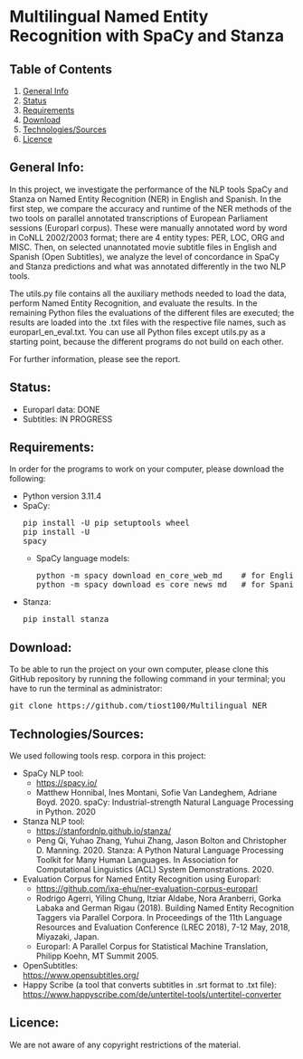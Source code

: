# Multilingual Named Entity Recognition with SpaCy and Stanza

## Table of Contents
1. [General Info](#general-info)
2. [Status](#status)
3. [Requirements](#requirements)
4. [Download](#download)
5. [Technologies/Sources](#technologiessources)
6. [Licence](#licence)

## General Info:
In this project, we investigate the performance of the NLP tools SpaCy and Stanza on Named Entity Recognition (NER) in English and Spanish. In the first step, we compare the accuracy and runtime of the NER methods of the two tools on parallel annotated transcriptions of European Parliament sessions (Europarl corpus). These were manually annotated word by word in CoNLL 2002/2003 format; there are 4 entity types: PER, LOC, ORG and MISC. Then, on selected unannotated movie subtitle files in English and Spanish (Open Subtitles), we analyze the level of concordance in SpaCy and Stanza predictions and what was annotated differently in the two NLP tools.

The utils.py file contains all the auxiliary methods needed to load the data, perform Named Entity Recognition, and evaluate the results. In the remaining Python files the evaluations of the different files are executed; the results are loaded into the .txt files with the respective file names, such as europarl_en_eval.txt. You can use all Python files except utils.py as a starting point, because the different programs do not build on each other.

For further information, please see the report.

## Status:
- Europarl data: DONE
- Subtitles: IN PROGRESS

## Requirements:
In order for the programs to work on your computer, please download the following:
- Python version 3.11.4
- SpaCy:<pre>pip install -U pip setuptools wheel <br>pip install -U spacy </pre>
  - SpaCy language models:
    <pre>python -m spacy download en_core_web_md    # for English <br>python -m spacy download es_core_news_md   # for Spanish</pre>
- Stanza:<pre>pip install stanza</pre>

## Download:
To be able to run the project on your own computer, please clone this GitHub repository by running the following command in your terminal; you have to run the terminal as administrator:
<pre>git clone https://github.com/tiost100/Multilingual_NER</pre>

## Technologies/Sources:
We used following tools resp. corpora in this project:
- SpaCy NLP tool:
  - https://spacy.io/
  - Matthew Honnibal, Ines Montani, Sofie Van Landeghem, Adriane Boyd. 2020. spaCy: Industrial-strength Natural Language Processing in Python. 2020
- Stanza NLP tool:
  - https://stanfordnlp.github.io/stanza/
  - Peng Qi, Yuhao Zhang, Yuhui Zhang, Jason Bolton and Christopher D. Manning. 2020. Stanza: A Python Natural Language Processing Toolkit for Many Human Languages. In Association for Computational Linguistics (ACL) System Demonstrations. 2020.
- Evaluation Corpus for Named Entity Recognition using Europarl:
  - https://github.com/ixa-ehu/ner-evaluation-corpus-europarl
  - Rodrigo Agerri, Yiling Chung, Itziar Aldabe, Nora Aranberri, Gorka Labaka and German Rigau (2018). Building Named Entity Recognition Taggers via Parallel Corpora. In Proceedings of the 11th Language Resources and Evaluation Conference (LREC 2018), 7-12 May, 2018, Miyazaki, Japan.
  - Europarl: A Parallel Corpus for Statistical Machine Translation, Philipp Koehn, MT Summit 2005.
- OpenSubtitles: <br />https://www.opensubtitles.org/
- Happy Scribe (a tool that converts subtitles in .srt format to .txt file): <br />https://www.happyscribe.com/de/untertitel-tools/untertitel-converter

## Licence:
We are not aware of any copyright restrictions of the material.
